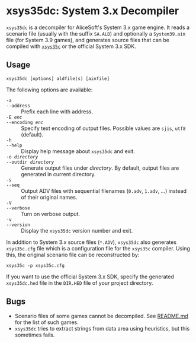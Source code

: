 # xsys35dc: System 3.x Decompiler
`xsys35dc` is a decompiler for AliceSoft's System 3.x game engine. It reads a scenario file (usually with the suffix `SA.ALD`) and optionally a `System39.ain` file (for System 3.9 games), and generates source files that can be compiled with [`xsys35c`](xsys35c.md) or the official System 3.x SDK.

## Usage
```
xsys35dc [options] aldfile(s) [ainfile]
```
The following options are available:
<dl>
  <dt><code>-a</code>
  <br/><code>--address</code></dt>
  <dd>Prefix each line with address.</dd>

  <dt><code>-E <var>enc</var></code>
  <br/><code>--encoding <var>enc</var></code></dt>
  <dd>Specify text encoding of output files. Possible values are <code>sjis</code>, <code>utf8</code> (default).</dd>

  <dt><code>-h</code>
  <br/><code>--help</code></dt>
  <dd>Display help message about <code>xsys35dc</code> and exit.</dd>

  <dt><code>-o <var>directory</var></code>
  <br/><code>--outdir <var>directory</var></code></dt>
  <dd>Generate output files under <var>directory</var>. By default, output files are generated in current directory.</dd>

  <dt><code>-s</code>
  <br/><code>--seq</code></dt>
  <dd>Output ADV files with sequential filenames (<code>0.adv</code>, <code>1.adv</code>, ...) instead of their original names.</dd>

  <dt><code>-V</code>
  <br/><code>--verbose</code></dt>
  <dd>Turn on verbose output.</dd>

  <dt><code>-v</code>
  <br/><code>--version</code></dt>
  <dd>Display the <code>xsys35dc</code> version number and exit.</dd>
</dl>

In addition to System 3.x source files (`*.ADV`), `xsys35dc` also generates `xsys35c.cfg` file which is a configuration file for the `xsys35c` compiler. Using this, the original scenario file can be reconstructed by:
```
xsys35c -p xsys35c.cfg
```

If you want to use the official System 3.x SDK, specify the generated `xsys35dc.hed` file in the `DIR.HED` file of your project directory.

## Bugs
- Scenario files of some games cannot be decompiled. See [README.md](../README.md) for the list of such games.
- `xsys35dc` tries to extract strings from data area using heuristics, but this sometimes fails.
